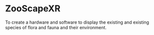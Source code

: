 # ZooScapeXR
To create a hardware and software to display the existing and existing species of flora and fauna and their environment.
